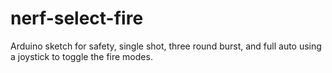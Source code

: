 # nerf-select-fire
Arduino sketch for safety, single shot, three round burst, and full auto using a joystick to toggle the fire modes.
